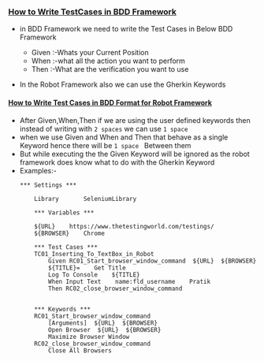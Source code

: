 ### <ins> How to Write TestCases in BDD Framework </ins>

- in BDD Framework we need to write the Test Cases in Below BDD Framework
    - Given :-Whats your Current Position
    - When :-what all the action you want to perform
    - Then :-What are the verification you want to use

- In the Robot Framework also we can use the Gherkin Keywords

#### <ins> How to Write Test Cases in BDD Format for Robot Framework </ins>

- After Given,When,Then if we are using the user defined keywords then instead 
of writing with `2 spaces` we can use `1 space`
- when we use Given and When and Then  that behave as a single Keyword hence there will be `1 space ` Between them
- But while executing the the Given Keyword will be ignored as the robot framework does know what to do with the Gherkin Keyword
- Examples:-
    ```
    *** Settings ***

        Library       SeleniumLibrary

        *** Variables ***

        ${URL}    https://www.thetestingworld.com/testings/
        ${BROWSER}    Chrome

        *** Test Cases ***
        TC01_Inserting_To_TextBox_in_Robot
            Given RC01_Start_browser_window_command  ${URL}  ${BROWSER}
            ${TITLE}=    Get Title
            Log To Console    ${TITLE}
            When Input Text    name:fld_username    Pratik
            Then RC02_close_browser_window_command


        *** Keywords ***
        RC01_Start_browser_window_command
            [Arguments]  ${URL}  ${BROWSER}
            Open Browser  ${URL}  ${BROWSER}
            Maximize Browser Window
        RC02_close_browser_window_command
            Close All Browsers
    ```